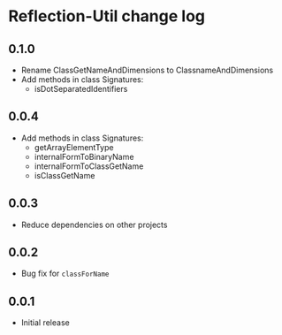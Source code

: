 # Reflection-Util change log

## 0.1.0

- Rename ClassGetNameAndDimensions to ClassnameAndDimensions
- Add methods in class Signatures:
   - isDotSeparatedIdentifiers

## 0.0.4

- Add methods in class Signatures:
   - getArrayElementType
   - internalFormToBinaryName
   - internalFormToClassGetName
   - isClassGetName

## 0.0.3

- Reduce dependencies on other projects

## 0.0.2

- Bug fix for `classForName`

## 0.0.1

- Initial release
